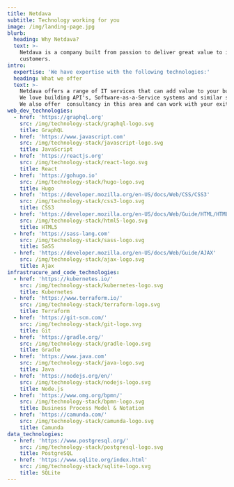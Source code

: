 ```yaml
---
title: Netdava
subtitle: Technology working for you
image: /img/landing-page.jpg
blurb:
  heading: Why Netdava?
  text: >-
    Netdava is a company built from passion to deliver great value to it's
    customers.
intro:
  expertise: 'We have expertise with the following technologies:'
  heading: What we offer
  text: >-
    Netdava offers a range of IT services that can add value to your business.
    We love building API's, Software-as-a-Service systems and similar software.
    We also offer  consultancy in this area and can work with your exiting team.
web_dev_technologies:
  - href: 'https://graphql.org'
    src: /img/technology-stack/graphql-logo.svg
    title: GraphQL
  - href: 'https://www.javascript.com'
    src: /img/technology-stack/javascript-logo.svg
    title: JavaScript
  - href: 'https://reactjs.org'
    src: /img/technology-stack/react-logo.svg
    title: React
  - href: 'https://gohugo.io'
    src: /img/technology-stack/hugo-logo.svg
    title: Hugo
  - href: 'https://developer.mozilla.org/en-US/docs/Web/CSS/CSS3'
    src: /img/technology-stack/css3-logo.svg
    title: CSS3
  - href: 'https://developer.mozilla.org/en-US/docs/Web/Guide/HTML/HTML5'
    src: /img/technology-stack/html5-logo.svg
    title: HTML5
  - href: 'https://sass-lang.com'
    src: /img/technology-stack/sass-logo.svg
    title: SaSS
  - href: 'https://developer.mozilla.org/en-US/docs/Web/Guide/AJAX'
    src: /img/technology-stack/ajax-logo.svg
    title: Ajax
infrastrucure_and_code_technologies:
  - href: 'https://kubernetes.io/'
    src: /img/technology-stack/kubernetes-logo.svg
    title: Kubernetes
  - href: 'https://www.terraform.io/'
    src: /img/technology-stack/terraform-logo.svg
    title: Terraform
  - href: 'https://git-scm.com/'
    src: /img/technology-stack/git-logo.svg
    title: Git
  - href: 'https://gradle.org/'
    src: /img/technology-stack/gradle-logo.svg
    title: Gradle
  - href: 'https://www.java.com'
    src: /img/technology-stack/java-logo.svg
    title: Java
  - href: 'https://nodejs.org/en/'
    src: /img/technology-stack/nodejs-logo.svg
    title: Node.js
  - href: 'https://www.omg.org/bpmn/'
    src: /img/technology-stack/bpmn-logo.svg
    title: Business Process Model & Notation
  - href: 'https://camunda.com/'
    src: /img/technology-stack/camunda-logo.svg
    title: Camunda
data_technologies:
  - href: 'https://www.postgresql.org/'
    src: /img/technology-stack/postgresql-logo.svg
    title: PostgreSQL
  - href: 'https://www.sqlite.org/index.html'
    src: /img/technology-stack/sqlite-logo.svg
    title: SQLite
---
```



